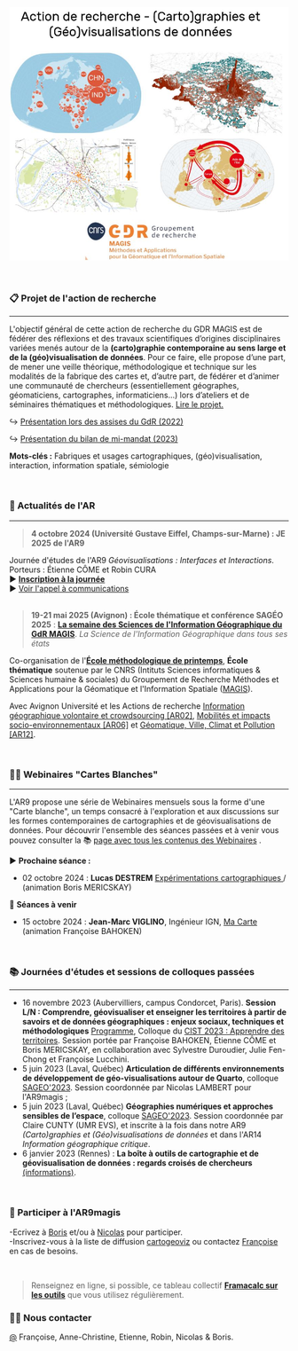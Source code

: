![alt text](https://raw.githubusercontent.com/magisAR9/.github/main/profile/AR9visuelok.JPG)

<br/>

### 📋 Projet de l'action de recherche
<hr>

L'objectif général de cette action de recherche du GDR MAGIS est de fédérer des réflexions et des travaux scientifiques d’origines disciplinaires variées menés autour de la **(carto)graphie contemporaine au sens large et de la (géo)visualisation de données**. Pour ce faire, elle propose d’une part, de mener une veille théorique, méthodologique et technique sur les modalités de la fabrique des cartes et, d’autre part, de fédérer et d’animer une communauté de chercheurs (essentiellement géographes, géomaticiens, cartographes, informaticiens...) lors d’ateliers et de séminaires thématiques et méthodologiques. [Lire le projet.](https://magisar9.github.io/project/)

:arrow_right_hook: [Présentation lors des assises du GdR (2022)](https://docs.google.com/presentation/d/1vMbVFTlbGGtZzkIO2-XujwNUK82SWf_EGzqYgBKjX0E/edit#slide=id.p)

:arrow_right_hook: [Présentation du bilan de mi-mandat (2023)](https://docs.google.com/presentation/d/1b98msRwNHuEOHK_aPW6YCSWaDZrtye4qNdRXtIf5Mrs/edit#slide=id.p)


**Mots-clés :** Fabriques et usages cartographiques, (géo)visualisation, interaction, information spatiale, sémiologie

<br/>

### 📆 Actualités de l'AR
<hr>

> **4 octobre 2024 (Université Gustave Eiffel, Champs-sur-Marne) : JE 2025 de l'AR9** <br />

Journée d'études de l'AR9 *Géovisualisations : Interfaces et Interactions*.<br />
Porteurs : Étienne CÔME et Robin CURA </br>
:arrow_forward: **[Inscription à la journée](https://framaforms.org/inscription-a-la-journee-detude-geovisualisations-interfaces-interactions-de-lar9-du-gdr-magis)** </br>
:arrow_forward: [Voir l'appel à communications](https://framaforms.org/journee-detude-ar9-interactions-interfaces-1716379792)
<br/><br/>

> **19-21 mai 2025 (Avignon) : École thématique et conférence SAGÉO 2025** : **[La semaine des Sciences de l'Information Géographique du GdR MAGIS](https://sageo2025.sciencesconf.org/)**. *La Science de l'Information Géographique dans tous ses états*</br>

Co-organisation de l'**[École méthodologique de printemps](https://sageo2025.sciencesconf.org/resource/page/id/2)**, **École thématique** soutenue par le CNRS (Intituts Sciences informatiques & Sciences humaine & sociales) du Groupement de Recherche Méthodes et Applications pour la Géomatique et l'Information Spatiale ([MAGIS](://gdr-magis.cnrs.fr)).

Avec Avignon Université et les Actions de recherche [Information géographique volontaire et crowdsourcing [AR02]](https://gdr-magis.cnrs.fr/ar02-information-geographique-volontaire-et-crowdsourcing/), [Mobilités et impacts socio-environnementaux [AR06]](https://gdr-magis.cnrs.fr/mobilites-et-impacts-socio-environnementaux/) et [Géomatique, Ville, Climat et Pollution [AR12]](https://gdr-magis.cnrs.fr/ar12-geomatique-ville-climat-et-pollution/). <br>

<br>


### 👩‍💻 Webinaires "Cartes Blanches"
<hr>

L'AR9 propose une série de Webinaires mensuels sous la forme d'une "Carte blanche", un temps consacré à l'exploration et aux discussions sur les formes contemporaines de cartographies et de géovisualisations de données. Pour découvrir l'ensemble des séances passées et à venir vous pouvez consulter la :books: [page avec tous les contenus des Webinaires](https://magisar9.github.io/webinaires/) .

:arrow_forward: **Prochaine séance :**
* 02 octobre 2024 : **Lucas DESTREM** [Expérimentations cartographiques ](https://github.com/magisAR9/webinaires/blob/main/cartogeoviz7-LucasDestrem.md) / (animation Boris MERICSKAY)

:calendar: **Séances à venir**
* 15 octobre 2024 : **Jean-Marc VIGLINO**, Ingénieur IGN, [Ma Carte](https://magisar9.github.io/webinaires/cartogeoviz18-viglino.html) (animation Françoise BAHOKEN)</br>


<br>

### 📚 Journées d'études et sessions de colloques passées
<hr>

* 16 novembre 2023 (Aubervilliers, campus Condorcet, Paris). **Session L/N : Comprendre, géovisualiser et enseigner les territoires à partir de savoirs et de données géographiques : enjeux sociaux, techniques et méthodologiques** [Programme](https://github.com/magisAR9/CIST2023/blob/main/README.md), Colloque du [CIST 2023 : Apprendre des territoires](https://cist2023.sciencesconf.org/). Session portée par Françoise BAHOKEN, Étienne CÔME et Boris MERICSKAY, en collaboration avec Sylvestre Duroudier, Julie Fen-Chong et Françoise Lucchini. </br> 
* 5 juin 2023 (Laval, Québec) **Articulation de différents environnements de développement de géo-visualisations autour de Quarto**, colloque [SAGEO'2023](https://crdig.ulaval.ca/sageo2023/). Session coordonnée par Nicolas LAMBERT pour l'AR9magis ;
* 5 juin 2023 (Laval, Québec)  **Géographies numériques et approches sensibles de l’espace**, colloque [SAGEO'2023](https://crdig.ulaval.ca/sageo2023/). Session coordonnée par Claire CUNTY (UMR EVS), et inscrite à la fois dans notre AR9 _(Carto)graphies et (Géo)visualisations de données_ et dans l'AR14 _Information géographique critique_.</br> 
* 6 janvier 2023 (Rennes) : **La boîte à outils de cartographie et de géovisualisation de données : regards croisés de chercheurs** [(informations)](https://github.com/magisAR9/JEGeovizRennes). </br>


<br>

### 🌈 Participer à l'AR9magis
-Ecrivez à [Boris](mailto:boris.mericskay@univ-rennes2.fr) et/ou à [Nicolas](mailto:nicolas.lambert@cnrs.fr) pour participer. </br>
-Inscrivez-vous à la liste de diffusion [cartogeoviz](http://listes.ifsttar.fr/wws/info/cartogeoviz-magis) ou contactez [Françoise](mailto:francoise.bahoken@univ-eiffel.fr) en cas de besoins.


<br>

> Renseignez en ligne, si possible, ce tableau collectif **[Framacalc sur les outils](https://lite.framacalc.org/v8em5nhyq3-9t7k)** que vous utilisez régulièrement.

### 🙋‍♀️ Nous contacter
[@](mailto:francoise.bahoken@univ-eiffel.fr,anne-christine.bronner@misha.fr,etienne.come@univ-eiffel.fr,robin.cura@univ-paris1.fr,nicolas.lambert@cnrs.fr,boris.mericskay@univ-rennes2.fr,) Françoise, Anne-Christine, Etienne, Robin, Nicolas & Boris. 


<!--

**Here are some ideas to get you started:**

🙋‍♀️ A short introduction - what is your organization all about?
🌈 Contribution guidelines - how can the community get involved?
👩‍💻 Useful resources - where can the community find your docs? Is there anything else the community should know?
🍿 Fun facts - what does your team eat for breakfast?
🧙 Remember, you can do mighty things with the power of [Markdown](https://docs.github.com/github/writing-on-github/getting-started-with-writing-and-formatting-on-github/basic-writing-and-formatting-syntax)
-->
